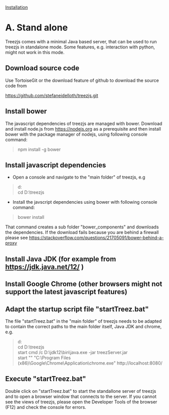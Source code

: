 [Installation](./installation.md)

# A. Stand alone

Treezjs comes with a minimal Java based server, that can be used to run treezjs in standalone mode. 
Some features, e.g. interaction with python, might not work in this mode. 

## Download source code

Use TortoiseGit or the download feature of github to download the source code from

https://github.com/stefaneidelloth/treezjs.git

## Install bower
The javascript dependencies of treezjs are managed with bower. Download and install node.js
from https://nodejs.org as a prerequisite and then install bower with the package manager
of nodejs, using following console command:

>npm install -g bower

## Install javascript dependencies

* Open a console and navigate to the "main folder" of treezjs, e.g

>d:<br>
>cd D:\treezjs

* Install the javscript dependencies using bower with following console command:

>bower install

That command creates a sub folder "bower_components" and downloads the dependencies.
If the download fails because you are behind a firewall please see 
https://stackoverflow.com/questions/21705091/bower-behind-a-proxy

## Install Java JDK (for example from https://jdk.java.net/12/ )

## Install Google Chrome (other browsers might not support the latest javascript features)

## Adapt the startup script file "startTreez.bat"

The file "startTreez.bat" in the "main folder" of treezjs needs to be adapted to contain
the correct paths to the main folder itself, Java JDK and chrome, e.g. 

>d:<br>
>cd D:\treezjs<br>
>start cmd /c D:\jdk12\bin\java.exe -jar treezServer.jar<br>
>start "" "C:\Program Files (x86)\Google\Chrome\Application\chrome.exe" http://localhost:8080/

## Execute "startTreez.bat" 

Double click on "startTreez.bat" to start the standallone server of treezjs and to open a browser
window that connects to the server. If you cannot see the views of treezjs, please open the
Developer Tools of the browser (F12) and check the console for errors. 


